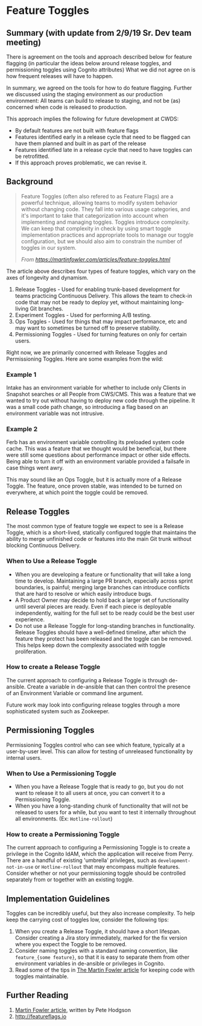 # Feature Toggles

## Summary (with update from 2/9/19 Sr. Dev team meeting)

There is agreement on the tools and approach described below for feature flagging 
(in particular the ideas below around release toggles, and permissioning toggles using Cognito attributes) 
What we did not agree on is how frequent releases will have to happen.

In summary, we agreed on the tools for how to do feature flagging. 
Further we discussed using the staging environment as our production environment: 
All teams can build to release to staging, and not be (as) concerned when code is released to production.

This approach implies the following for future development at CWDS:
+ By default features are not built with feature flags
+ Features identified early in a release cycle that need to be flagged can have them planned and built in as part of the release
+ Features identified late in a release cycle that need to have toggles can be retrofitted.  
+ If this approach proves problematic, we can revise it.

## Background

> Feature Toggles (often also refered to as Feature Flags) are a powerful technique, allowing teams to modify system behavior without changing code. They fall into various usage categories, and it's important to take that categorization into account when implementing and managing toggles. Toggles introduce complexity. We can keep that complexity in check by using smart toggle implementation practices and appropriate tools to manage our toggle configuration, but we should also aim to constrain the number of toggles in our system.
>
> *From https://martinfowler.com/articles/feature-toggles.html*

The article above describes four types of feature toggles, which vary on the axes of longevity and dynamism.

1. Release Toggles - Used for enabling trunk-based development for teams practicing Continuous Delivery. This allows the team to check-in code that may not be ready to deploy yet, without maintaining long-living Git branches.
2. Experiment Toggles - Used for performing A/B testing.
3. Ops Toggles - Used for things that may impact performance, etc and may want to sometimes be turned off to preserve stability.
4. Permissioning Toggles - Used for turning features on only for certain users.

Right now, we are primarily concerned with Release Toggles and Permissioning Toggles. Here are some examples from the wild:

### Example 1

Intake has an environment variable for whether to include only Clients in Snapshot searches or all People from CWS/CMS. This was a feature that we wanted to try out without having to deploy new code through the pipeline. It was a small code path change, so introducing a flag based on an environment variable was not intrusive.

### Example 2

Ferb has an environment variable controlling its preloaded system code cache. This was a feature that we thought would be beneficial, but there were still some questions about performance impact or other side effects. Being able to turn it off with an environment variable provided a failsafe in case things went awry.

This may sound like an Ops Toggle, but it is actually more of a Release Toggle. The feature, once proven stable, was intended to be turned on everywhere, at which point the toggle could be removed.

## Release Toggles

The most common type of feature toggle we expect to see is a Release Toggle, which is a short-lived, 
statically configured toggle that maintains the ability to merge unfinished code or features into the main Git trunk without blocking Continuous Delivery.

### When to Use a Release Toggle

* When you are developing a feature or functionality that will take a long time to develop. Maintaining a large PR branch, especially across sprint boundaries, is painful; merging large branches can introduce conflicts that are hard to resolve or which easily introduce bugs.
* A Product Owner may decide to hold back a larger set of functionality until several pieces are ready. Even if each piece is deployable independently, waiting for the full set to be ready could be the best user experience.
* Do not use a Release Toggle for long-standing branches in functionality. Release Toggles should have a well-defined timeline, after which the feature they protect has been released and the toggle can be removed. This helps keep down the complexity associated with toggle proliferation.

### How to create a Release Toggle

The current approach to configuring a Release Toggle is through de-ansible. Create a variable in de-ansible that can then control the presence of an Environment Variable or command line argument.

Future work may look into configuring release toggles through a more sophisticated system such as Zookeeper.

## Permissioning Toggles

Permissioning Toggles control who can see which feature, typically at a user-by-user level. This can allow for testing of unreleased functionality by internal users.

### When to Use a Permissioning Toggle

* When you have a Release Toggle that is ready to go, but you do not want to release it to all users at once, you can convert it to a Permissioning Toggle.
* When you have a long-standing chunk of functionality that will not be released to users for a while, but you want to test it internally throughout all environments. (Ex: `Hotline-rollout`)

### How to create a Permissioning Toggle

The current approach to configuring a Permissioning Toggle is to create a privilege in the Cognito IdAM, which the application will receive from Perry. There are a handful of existing 'umbrella' privileges, such as `development-not-in-use` or `Hotline-rollout` that may encompass multiple features. Consider whether or not your permissioning toggle should be controlled separately from or together with an existing toggle.

## Implementation Guidelines

Toggles can be incredibly useful, but they also increase complexity. To help keep the carrying cost of toggles low, consider the following tips:

1. When you create a Release Toggle, it should have a short lifespan. Consider creating a Jira story immediately, marked for the fix version where you expect the Toggle to be removed.
2. Consider naming toggles with a standard naming convention, like `feature_{some feature}`, so that it is easy to separate them from other environment variables in de-ansible or privileges in Cognito.
3. Read some of the tips in [The Martin Fowler article](https://martinfowler.com/articles/feature-toggles.html) for keeping code with toggles maintainable.

## Further Reading

1. [Martin Fowler article](https://martinfowler.com/articles/feature-toggles.html), written by Pete Hodgson
2. http://featureflags.io
